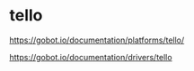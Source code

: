 # tello

https://gobot.io/documentation/platforms/tello/

https://gobot.io/documentation/drivers/tello

